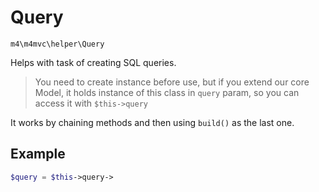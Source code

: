 # Query

`m4\m4mvc\helper\Query`

Helps with task of creating SQL queries. 

  > You need to create instance before use, but if you extend our core Model, it holds instance of this class in `query` param, so you can access it with `$this->query`

It works by chaining methods and then using `build()` as the last one. 

## Example

``` php
$query = $this->query->
```

